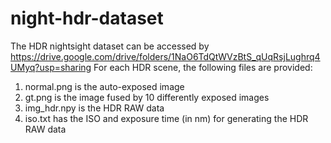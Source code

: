 # night-hdr-dataset
The HDR nightsight dataset can be accessed by https://drive.google.com/drive/folders/1NaO6TdQtWVzBtS_qUqRsjLughrq4UMyq?usp=sharing
For each HDR scene, the following files are provided:
1. normal.png is the auto-exposed image
2. gt.png is the image fused by 10 differently exposed images
3. img_hdr.npy is the HDR RAW data
4. iso.txt has the ISO and exposure time (in nm) for generating the HDR RAW data

